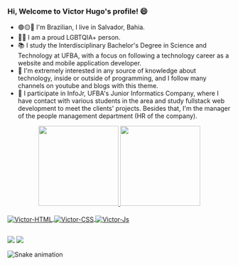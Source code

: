 ### Hi, Welcome to Victor Hugo's profile! 😄

- 🟢🟡🔵 I'm Brazilian, I live in Salvador, Bahia.
- 🏳️‍🌈 I am a proud LGBTQIA+ person.
- 📚 I study the Interdisciplinary Bachelor's Degree in Science and Technology at UFBA, with a focus on following a technology career as a website and mobile application developer.
- 🚀 I'm extremely interested in any source of knowledge about technology, inside or outside of programming, and I follow many channels on youtube and blogs with this theme.
- 👔 I participate in InfoJr, UFBA's Junior Informatics Company, where I have contact with various students in the area and study fullstack web development to meet the clients' projects. Besides that, I'm the manager of the people management department (HR of the company). 

<div align="center" width="100%" display="flex" style="display: inline_block">
  <a href="https://github.com/victorhsms">
  <img height="180em" src="https://github-readme-stats.vercel.app/api?username=victorhsms&show_icons=false&theme=dracula&include_all_commits=true&count_private=true"/>
  <img height="180em" src="https://github-readme-stats.vercel.app/api/top-langs/?username=victorhsms&layout=compact&langs_count=7&theme=dracula"/>
</div>
<div style="display: inline_block"><br>
  <img align="center" alt="Victor-HTML"  src="https://img.shields.io/badge/HTML-239120?style=for-the-badge&logo=html5&logoColor=white">
  <img align="center" alt="Victor-CSS"  src="https://img.shields.io/badge/CSS-239120?&style=for-the-badge&logo=css3&logoColor=white">
  <img align="center" alt="Victor-Js"  src="https://img.shields.io/badge/JavaScript-323330?style=for-the-badge&logo=javascript&logoColor=F7DF1E">
</div>
  
  ##
 
<div> 
  <a href = "mailto:victorhsmsantos@gmail.com"><img src="https://img.shields.io/badge/-Gmail-%23333?style=for-the-badge&logo=gmail&logoColor=white" target="_blank"></a>
  <a href="https://www.linkedin.com/in/victor-hugo-mac%C3%AAdo-dos-santos/" target="_blank"><img src="https://img.shields.io/badge/-LinkedIn-%230077B5?style=for-the-badge&logo=linkedin&logoColor=white" target="_blank"></a> 
 
  ![Snake animation](https://github.com/victorhsms/victorhsms/blob/output/github-contribution-grid-snake.svg)
 
</div>
